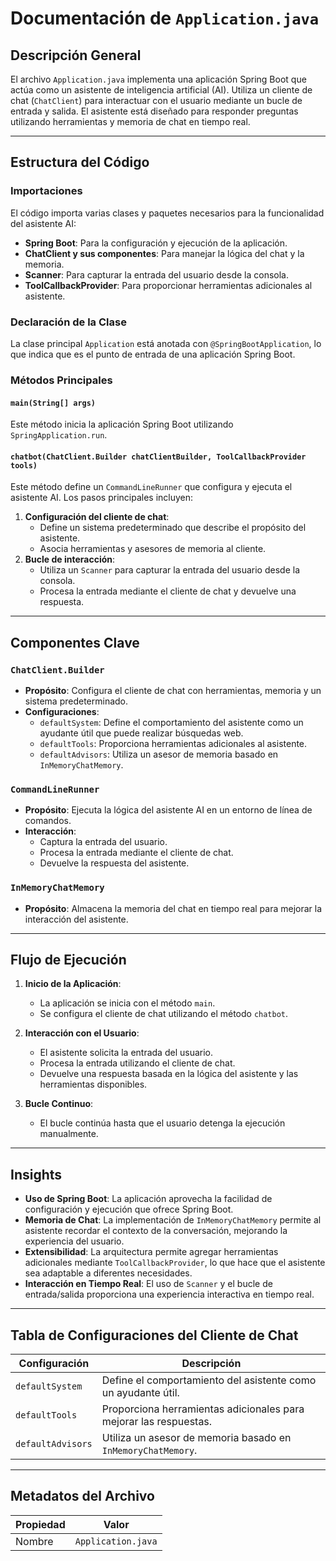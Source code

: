 # Documentación de `Application.java`

## Descripción General
El archivo `Application.java` implementa una aplicación Spring Boot que actúa como un asistente de inteligencia artificial (AI). Utiliza un cliente de chat (`ChatClient`) para interactuar con el usuario mediante un bucle de entrada y salida. El asistente está diseñado para responder preguntas utilizando herramientas y memoria de chat en tiempo real.

---

## Estructura del Código

### Importaciones
El código importa varias clases y paquetes necesarios para la funcionalidad del asistente AI:
- **Spring Boot**: Para la configuración y ejecución de la aplicación.
- **ChatClient y sus componentes**: Para manejar la lógica del chat y la memoria.
- **Scanner**: Para capturar la entrada del usuario desde la consola.
- **ToolCallbackProvider**: Para proporcionar herramientas adicionales al asistente.

### Declaración de la Clase
La clase principal `Application` está anotada con `@SpringBootApplication`, lo que indica que es el punto de entrada de una aplicación Spring Boot.

### Métodos Principales
#### `main(String[] args)`
Este método inicia la aplicación Spring Boot utilizando `SpringApplication.run`.

#### `chatbot(ChatClient.Builder chatClientBuilder, ToolCallbackProvider tools)`
Este método define un `CommandLineRunner` que configura y ejecuta el asistente AI. Los pasos principales incluyen:
1. **Configuración del cliente de chat**:
   - Define un sistema predeterminado que describe el propósito del asistente.
   - Asocia herramientas y asesores de memoria al cliente.
2. **Bucle de interacción**:
   - Utiliza un `Scanner` para capturar la entrada del usuario desde la consola.
   - Procesa la entrada mediante el cliente de chat y devuelve una respuesta.

---

## Componentes Clave

### `ChatClient.Builder`
- **Propósito**: Configura el cliente de chat con herramientas, memoria y un sistema predeterminado.
- **Configuraciones**:
  - `defaultSystem`: Define el comportamiento del asistente como un ayudante útil que puede realizar búsquedas web.
  - `defaultTools`: Proporciona herramientas adicionales al asistente.
  - `defaultAdvisors`: Utiliza un asesor de memoria basado en `InMemoryChatMemory`.

### `CommandLineRunner`
- **Propósito**: Ejecuta la lógica del asistente AI en un entorno de línea de comandos.
- **Interacción**:
  - Captura la entrada del usuario.
  - Procesa la entrada mediante el cliente de chat.
  - Devuelve la respuesta del asistente.

### `InMemoryChatMemory`
- **Propósito**: Almacena la memoria del chat en tiempo real para mejorar la interacción del asistente.

---

## Flujo de Ejecución

1. **Inicio de la Aplicación**:
   - La aplicación se inicia con el método `main`.
   - Se configura el cliente de chat utilizando el método `chatbot`.

2. **Interacción con el Usuario**:
   - El asistente solicita la entrada del usuario.
   - Procesa la entrada utilizando el cliente de chat.
   - Devuelve una respuesta basada en la lógica del asistente y las herramientas disponibles.

3. **Bucle Continuo**:
   - El bucle continúa hasta que el usuario detenga la ejecución manualmente.

---

## Insights

- **Uso de Spring Boot**: La aplicación aprovecha la facilidad de configuración y ejecución que ofrece Spring Boot.
- **Memoria de Chat**: La implementación de `InMemoryChatMemory` permite al asistente recordar el contexto de la conversación, mejorando la experiencia del usuario.
- **Extensibilidad**: La arquitectura permite agregar herramientas adicionales mediante `ToolCallbackProvider`, lo que hace que el asistente sea adaptable a diferentes necesidades.
- **Interacción en Tiempo Real**: El uso de `Scanner` y el bucle de entrada/salida proporciona una experiencia interactiva en tiempo real.

---

## Tabla de Configuraciones del Cliente de Chat

| Configuración          | Descripción                                                                 |
|------------------------|-----------------------------------------------------------------------------|
| `defaultSystem`        | Define el comportamiento del asistente como un ayudante útil.              |
| `defaultTools`         | Proporciona herramientas adicionales para mejorar las respuestas.          |
| `defaultAdvisors`      | Utiliza un asesor de memoria basado en `InMemoryChatMemory`.               |

---

## Metadatos del Archivo

| Propiedad   | Valor               |
|-------------|---------------------|
| Nombre      | `Application.java` |
